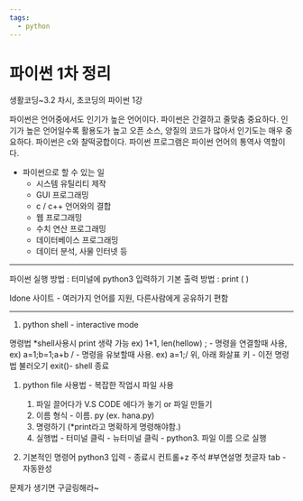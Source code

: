 ```yaml
---
tags:
  - python
---
```

# 파이썬 1차 정리

생활코딩~3.2 차시, 초코딩의 파이썬 1강

파이썬은 언어중에서도 인기가 높은 언어이다. 
파이썬은 간결하고 줄맞춤 중요하다.
인기가 높은 언어일수록 활용도가 높고 오픈 소스, 양질의 코드가 많아서 인기도는 매우 중요하다.
파이썬은 c와 찰떡궁합이다. 
파이썬 프로그램은 파이썬 언어의 통역사 역할이다. 

- 파이썬으로 할 수 있는 일
    - 시스템 유틸리티 제작
    - GUI 프로그래밍
    - c / c++ 언어와의 결합
    - 웹 프로그래밍
    - 수치 연산 프로그래밍
    - 데이터베이스 프로그래밍
    - 데이터 분석, 사물 인터넷 등

---

파이썬 실행 방법 : 터미널에 python3 입력하기
기본 출력 방법 : print ( ) 

Idone 사이트 - 여러가지 언어를 지원, 다른사람에게 공유하기 편함

---

1. python shell - interactive mode

명령법 
*shell사용시 print 생략 가능
ex) 1+1, len(hellow) 
 ; - 명령을 연결할때 사용, ex) a=1;b=1;a+b
/ -  명령을 유보할때 사용. ex) a=1;/
위, 아래 화살표 키 - 이전 명령법 불러오기
exit()- shell 종료 

1. python file 사용법 - 복잡한 작업시 파일 사용 
    1. 파일 끌어다가 V.S CODE 에다가 놓기 or 파일 만들기
    2. 이름 형식  - 이름. py (ex. hana.py)
    3. 명령하기 (*print라고 명확하게 명령해야함.)
    4. 실행법 - 터미널 클릭 - 뉴터미널 클릭 - python3. 파일 이름 으로 실행

1. 기본적인 명령어 
python3 입력 - 종료시 컨트롤+z
주석 #부연설명
첫글자 tab -  자동완성

문제가 생기면 구글링해라~